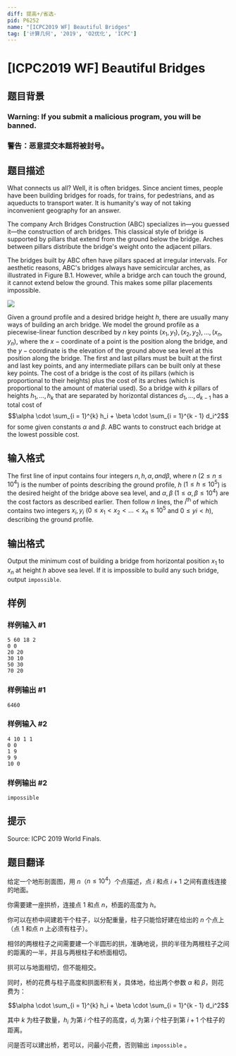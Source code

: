 ```yaml
---
diff: 提高+/省选-
pid: P6252
name: "[ICPC2019 WF] Beautiful Bridges"
tag: ['计算几何', '2019', 'O2优化', 'ICPC']
---
```

# [ICPC2019 WF] Beautiful Bridges
## 题目背景

### Warning: If you submit a malicious program, you will be banned.
### 警告：恶意提交本题将被封号。

## 题目描述

What connects us all? Well, it is often bridges. Since ancient times, people have been building bridges for roads, for trains, for pedestrians, and as aqueducts to transport water. It is humanity's way of not taking inconvenient geography for an answer.

The company Arch Bridges Construction (ABC) specializes in—you guessed it—the construction of arch bridges. This classical style of bridge is supported by pillars that extend from the ground below the bridge. Arches between pillars distribute the bridge's weight onto the adjacent pillars.

The bridges built by ABC often have pillars spaced at irregular intervals. For aesthetic reasons, ABC's bridges always have semicircular arches, as illustrated in Figure B.1. However, while a bridge arch can touch the ground, it cannot extend below the ground. This makes some pillar placements impossible.

![](https://cdn.luogu.com.cn/upload/image_hosting/r95zwobd.png)

Given a ground profile and a desired bridge height $h$, there are usually many ways of building an arch bridge. We model the ground profile as a piecewise-linear function described by $n$ key points $(x_1, y_1),(x_2, y_2), \dots ,(x_n, y_n)$, where the $x-\text{coordinate}$ of a point is the position along the bridge, and the $y-\text{coordinate}$ is the elevation of the ground above sea level at this position along the bridge. The first and last pillars must be built at the first and last key points, and any intermediate pillars can be built only at these key points. The cost of a bridge is the cost of its pillars (which is proportional to their heights) plus the cost of its arches (which is proportional to the amount of material used). So a bridge with $k$ pillars of heights $h_1, \dots , h_k$ that are separated by horizontal distances $d_1, \dots , d_{k - 1}$ has a total cost of
$$\alpha \cdot \sum_{i = 1}^{k} h_i + \beta \cdot \sum_{i = 1}^{k - 1} d_i^2$$
for some given constants $\alpha$ and $\beta$. ABC wants to construct each bridge at the lowest possible cost.
## 输入格式

The first line of input contains four integers $n, h, \alpha, and \beta$, where $n$ ($2 \leq n \leq 10^4$) is the number of points describing the ground profile, $h$ ($1 \leq h \leq 10^5$) is the desired height of the bridge above sea level, and $\alpha, \beta$ ($1 \leq \alpha, \beta \leq 10^4$) are the cost factors as described earlier. Then follow $n$ lines, the $i^{\text{th}}$ of which contains two integers $x_i, y_i$ ($0 \leq x_1 < x_2 < . . . < x_n \leq 10^5$ and $0 \leq yi < h$), describing the ground profile.
## 输出格式

Output the minimum cost of building a bridge from horizontal position $x_1$ to $x_n$ at height $h$ above sea level. If it is impossible to build any such bridge, output `impossible`.
## 样例

### 样例输入 #1
```
5 60 18 2
0 0
20 20
30 10
50 30
70 20
```
### 样例输出 #1
```
6460
```
### 样例输入 #2
```
4 10 1 1
0 0
1 9
9 9
10 0
```
### 样例输出 #2
```
impossible
```
## 提示

Source: ICPC 2019 World Finals.
## 题目翻译

给定一个地形剖面图，用 $n$（$n≤10^4$）个点描述，点 $i$ 和点 $i+1$ 之间有直线连接的地面。

你需要建一座拱桥，连接点 $1$ 和点 $n$，桥面的高度为 $h$。

你可以在桥中间建若干个柱子，以分配重量，柱子只能恰好建在给出的 $n$ 个点上（点 $1$ 和点 $n$ 上必须有柱子）。

相邻的两根柱子之间需要建一个半圆形的拱，准确地说，拱的半径为两根柱子之间的距离的一半，并且与两根柱子和桥面相切。

拱可以与地面相切，但不能相交。

同时，桥的花费与柱子高度和拱面积有关，具体地，给出两个参数 $α$ 和 $β$，则花费为：

$$\alpha \cdot \sum_{i = 1}^{k} h_i + \beta \cdot \sum_{i = 1}^{k - 1} d_i^2$$

其中 $k$ 为柱子数量，$h_i$ 为第 $i$ 个柱子的高度，$d_i$ 为第 $i$ 个柱子到第 $i+1$ 个柱子的距离。

问是否可以建出桥，若可以，问最小花费，否则输出
`impossible` 。
